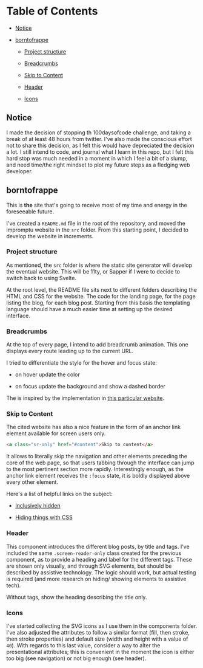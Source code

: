 # Table of Contents

- [Notice](#Notice)

- [borntofrappe](#borntofrappe)

  - [Project structure](#Project-structure)

  - [Breadcrumbs](#Breadcrumbs)

  - [Skip to Content](#Skip-to-Content)

  - [Header](#Header)

  - [Icons](#Icons)

## Notice

I made the decision of stopping th 100daysofcode challenge, and taking a break of at least 48 hours from twitter. I've also made the conscious effort not to share this decision, as I felt this would have depreciated the decision a lot. I still intend to code, and journal what I learn in this repo, but I felt this hard stop was much needed in a moment in which I feel a bit of a slump, and need time/the right mindset to plot my future steps as a fledging web developer.

## borntofrappe

This is **the** site that's going to receive most of my time and energy in the foreseeable future.

I've created a `README.md` file in the root of the repository, and moved the impromptu website in the `src` folder. From this starting point, I decided to develop the website in increments.

### Project structure

As mentioned, the `src` folder is where the static site generator will develop the eventual website. This will be 11ty, or Sapper if I were to decide to switch back to using Svelte.

At the root level, the README file sits next to different folders describing the HTML and CSS for the website. The code for the landing page, for the page listing the blog, for each blog post. Starting from this basis the templating language should have a much easier time at setting up the desired interface.

### Breadcrumbs

At the top of every page, I intend to add breadcrumb animation. This one displays every route leading up to the current URL.

I tried to differentiate the style for the hover and focus state:

- on hover update the color

- on focus update the background and show a dashed border

The is inspired by the implementation in [this particular website](https://ethanmarcotte.com/).

### Skip to Content

The cited website has also a nice feature in the form of an anchor link element available for screen users only.

```html
<a class="sr-only" href="#content">Skip to content</a>
```

It allows to literally skip the navigation and other elements preceding the core of the web page, so that users tabbing through the interface can jump to the most pertinent section more rapidly. Interestingly enough, as the anchor link element receives the `:focus` state, it is boldly displayed above every other element.

Here's a list of helpful links on the subject:

- [Inclusively hidden](https://www.scottohara.me/blog/2017/04/14/inclusively-hidden.html)

- [Hiding things with CSS](https://www.youtube.com/watch?v=pLokyKj10Gw&feature=emb_title)

### Header

This component introduces the different blog posts, by title and tags. I've included the same `.screen-reader-only` class created for the previous component, as to provide a heading and label for the different tags. These are shown only visually, and through SVG elements, but should be described by assistive technology. The logic should work, but actual testing is required (and more research on hiding/ showing elements to assistive tech).

Without tags, show the heading describing the title only.

### Icons

I've started collecting the SVG icons as I use them in the components folder. I've also adjusted the attributes to follow a similar format (fill, then stroke, then stroke properties) and default size (width and height with a value of `40`). With regards to this last value, consider a way to alter the presentational attributes; this is convenient in the moment the icon is either too big (see navigation) or not big enough (see header).
